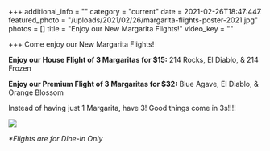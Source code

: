 +++
additional_info = ""
category = "current"
date = 2021-02-26T18:47:44Z
featured_photo = "/uploads/2021/02/26/margarita-flights-poster-2021.jpg"
photos = []
title = "Enjoy our New Margarita Flights!"
video_key = ""

+++
Come enjoy our New Margarita Flights!

**Enjoy our House Flight of 3 Margaritas for $15:** 214 Rocks, El Diablo, & 214 Frozen

**Enjoy our Premium Flight of 3 Margaritas for $32:** Blue Agave, El Diablo, & Orange Blossom

Instead of having just 1 Margarita, have 3! Good things come in 3s!!!!

![](/uploads/2021/02/26/margarita-flights-poster-2021.jpg)

_*Flights are for Dine-in Only_